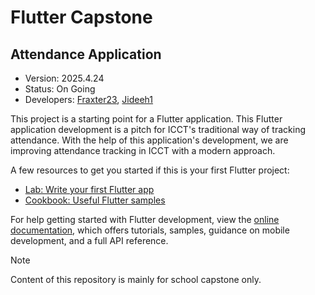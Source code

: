 # Flutter Capstone
## Attendance Application
* Version: 2025.4.24
* Status: On Going
* Developers: [Fraxter23](https://github.com/Tatine-Fraxter23), [Jideeh1](https://github.com/Jideeh1)

This project is a starting point for a Flutter application. This Flutter application development is a pitch for ICCT's traditional way of tracking attendance.
With the help of this application's development, we are improving attendance tracking in ICCT with a modern approach.

A few resources to get you started if this is your first Flutter project:

- [Lab: Write your first Flutter app](https://docs.flutter.dev/get-started/codelab)
- [Cookbook: Useful Flutter samples](https://docs.flutter.dev/cookbook)

For help getting started with Flutter development, view the
[online documentation](https://docs.flutter.dev/), which offers tutorials,
samples, guidance on mobile development, and a full API reference.

> [!NOTE]
> Content of this repository is mainly for school capstone only.
